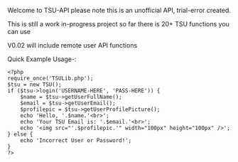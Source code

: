 Welcome to TSU-API
please note this is an unofficial API, trial-error created.

This is still a work in-progress project so far there is 20+ TSU functions you can use

V0.02 will include remote user API functions

Quick Example Usage-:

	<?php
	require_once('TSULib.php');
	$tsu = new TSU();
	if ($tsu->login('USERNAME-HERE', 'PASS-HERE')) {
		$name = $tsu->getUserFullName();
		$email = $tsu->getUserEmail();
		$profilepic = $tsu->getUserProfilePicture();
		echo 'Hello, '.$name.'<br>';
		echo 'Your TSU Email is: '.$email.'<br>';
		echo '<img src="'.$profilepic.'" width="100px" height="100px" />';
	} else {
		echo 'Incorrect User or Password!';
	}
	?>

